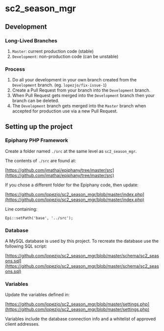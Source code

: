 # sc2\_season\_mgr

## Development

### Long-Lived Branches
1. ``Master``: current production code (stable)
2. ``Development``: non-production code (can be unstable)

### Process
1. Do all your development in your own branch created from the ``Development`` branch. (eg. ``lopezjo/fix-issue-1``)
2. Create a Pull Request from your branch into the ``Development`` branch.
3. When Pull Request gets merged into the ``Development`` branch then your branch can be deleted.
4. The ``Development`` branch gets merged into the ``Master`` branch when accepted for production use via a new Pull Request.

## Setting up the project

### Epiphany PHP Framework
Create a folder named ``./src`` at the same level as ``sc2_season_mgr``.

The contents of ``./src`` are found at: 

[https://github.com/jmathai/epiphany/tree/master/src](https://github.com/jmathai/epiphany/tree/master/src)

If you chose a different folder for the Epiphany code, then update:

[https://github.com/lopezjo/sc2_season_mgr/blob/master/index.php](https://github.com/lopezjo/sc2_season_mgr/blob/master/index.php)

Line containing:

``Epi::setPath('base', '../src');``

### Database

A MySQL database is used by this project. To recreate the database use the following SQL script:

[https://github.com/lopezjo/sc2_season_mgr/blob/master/schema/sc2_seasons.sql](https://github.com/lopezjo/sc2_season_mgr/blob/master/schema/sc2_seasons.sql)

### Variables

Update the variables defined in:

[https://github.com/lopezjo/sc2_season_mgr/blob/master/settings.php](https://github.com/lopezjo/sc2_season_mgr/blob/master/settings.php)

Variables include the database connection info and a whitelist of approved client addresses.




